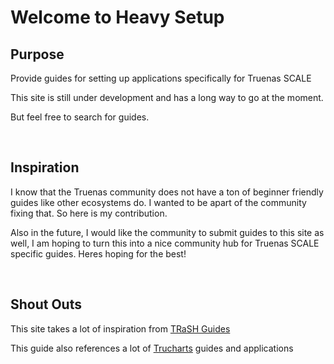 # Welcome to Heavy Setup

## Purpose

Provide guides for setting up applications specifically for Truenas SCALE

This site is still under development and has a long way to go at the moment. 

But feel free to search for guides.

<br />

## Inspiration

I know that the Truenas community does not have a ton of beginner friendly guides like other ecosystems do. I wanted to be apart of the community fixing that. So here is my contribution.

Also in the future, I would like the community to submit guides to this site as well, I am hoping to turn this into a nice community hub for Truenas SCALE specific guides. Heres hoping for the best!

<br >

## Shout Outs 

This site takes a lot of inspiration from [TRaSH Guides](https://trash-guides.info/)

This guide also references a lot of [Trucharts](https://truecharts.org) guides and applications
